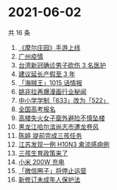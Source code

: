 # 2021-06-02

共 16 条

<!-- BEGIN -->
<!-- 最后更新时间 Wed Jun 02 2021 17:37:09 GMT+0800 (China Standard Time) -->

1. [《摩尔庄园》手游上线](https://www.zhihu.com/search?q=摩尔庄园)
2. [广州疫情](https://www.zhihu.com/search?q=广州疫情)
3. [台湾新冠确诊男子砍伤 3 名医护](https://www.zhihu.com/search?q=台湾疫情)
4. [建议延长产假至 3 年](https://www.zhihu.com/search?q=延长产假)
5. [「海贼王」1015 话情报](https://www.zhihu.com/search?q=海贼王)
6. [姚非拉再爆漫画行业秘闻](https://www.zhihu.com/search?q=姚非拉)
7. [中小学学制「633」改为「522」](https://www.zhihu.com/search?q=中小学)
8. [全国高考报名](https://www.zhihu.com/search?q=高考报名人数)
9. [高楼失火女子窗外避险不慎坠楼](https://www.zhihu.com/search?q=高楼失火)
10. [黑龙江哈尔滨尚志市遭龙卷风](https://www.zhihu.com/search?q=黑龙江龙卷风)
11. [陈婷 提前完成三孩任务](https://www.zhihu.com/search?q=张艺谋太太)
12. [江苏发现一例 H10N3 禽流感病例](https://www.zhihu.com/search?q=江苏禽流感)
13. [三孩生育政策来了](https://www.zhihu.com/search?q=三孩政策)
14. [小米 200W 充电](https://www.zhihu.com/search?q=小米电池)
15. [「微信圈子」将停止运营](https://www.zhihu.com/search?q=微信圈子)
16. [新修订未成年人保护法](https://www.zhihu.com/search?q=未成年人保护法)

<!-- END -->
